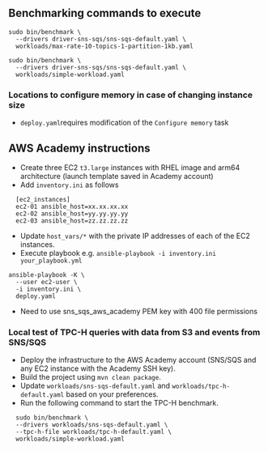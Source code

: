 ## Benchmarking commands to execute

```
sudo bin/benchmark \
  --drivers driver-sns-sqs/sns-sqs-default.yaml \
  workloads/max-rate-10-topics-1-partition-1kb.yaml
```
```
sudo bin/benchmark \
  --drivers driver-sns-sqs/sns-sqs-default.yaml \
  workloads/simple-workload.yaml
```

### Locations to configure memory in case of changing instance size

* `deploy.yaml`requires modification of the `Configure memory` task

## AWS Academy instructions

* Create three EC2 `t3.large` instances with RHEL image and arm64 architecture (launch template saved in Academy account)
* Add `inventory.ini` as follows

```
  [ec2_instances]
  ec2-01 ansible_host=xx.xx.xx.xx
  ec2-02 ansible_host=yy.yy.yy.yy
  ec2-03 ansible_host=zz.zz.zz.zz
```
* Update `host_vars/*` with the private IP addresses of each of the EC2 instances.
* Execute playbook e.g. `ansible-playbook -i inventory.ini your_playbook.yml`

```
ansible-playbook -K \
  --user ec2-user \
  -i inventory.ini \
  deploy.yaml
```

* Need to use sns_sqs_aws_academy PEM key with 400 file permissions

### Local test of TPC-H queries with data from S3 and events from SNS/SQS

* Deploy the infrastructure to the AWS Academy account (SNS/SQS and any EC2 instance with the Academy SSH key).
* Build the project using `mvn clean package`.
* Update `workloads/sns-sqs-default.yaml` and `workloads/tpc-h-default.yaml` based on your preferences.
* Run the following command to start the TPC-H benchmark.
```
  sudo bin/benchmark \
  --drivers workloads/sns-sqs-default.yaml \
  --tpc-h-file workloads/tpc-h-default.yaml \
  workloads/simple-workload.yaml
```